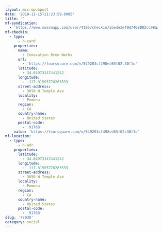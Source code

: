 ```yaml
---
layout: micropubpost
date: '2018-11-15T21:23:59.000Z'
title: ''
mf-syndication:
  - 'https://www.swarmapp.com/user/4195/checkin/5bede3ef9d7468002cc98aa6'
mf-checkin:
  - type:
      - h-card
    properties:
      name:
        - Innovation Brew Works
      url:
        - 'https://foursquare.com/v/549203cf498ed65f02c30f1c'
      latitude:
        - 34.04973347441242
      longitude:
        - -117.81505770263533
      street-address:
        - 3650 W Temple Ave
      locality:
        - Pomona
      region:
        - CA
      country-name:
        - United States
      postal-code:
        - '91768'
    value: 'https://foursquare.com/v/549203cf498ed65f02c30f1c'
mf-location:
  - type:
      - h-adr
    properties:
      latitude:
        - 34.04973347441242
      longitude:
        - -117.81505770263533
      street-address:
        - 3650 W Temple Ave
      locality:
        - Pomona
      region:
        - CA
      country-name:
        - United States
      postal-code:
        - '91768'
slug: '77039'
category: social
---
```

